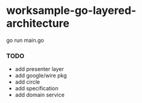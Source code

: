 # worksample-go-layered-architecture

go run main.go

### TODO
- add presenter layer
- add google/wire pkg
- add circle
- add specification
- add domain service